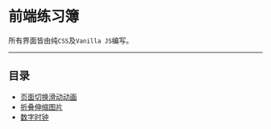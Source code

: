 # 前端练习簿

所有界面皆由纯`CSS`及`Vanilla JS`编写。

******

## 目录

- [页面切换滑动动画](https://bhznjns.github.io/front-end-exercises/templates/页面切换滑动动画/)
- [折叠伸缩图片](https://bhznjns.github.io/front-end-exercises/templates/折叠伸缩图片/)
- [数字时钟](https://bhznjns.github.io/front-end-exercises/templates/数字时钟/)
